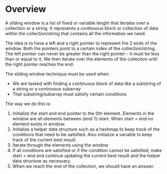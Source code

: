 
# Overview

A sliding window is a list of fixed or variable length that iterates over a collection or a string. It represents a continuous block or collection of data within the collection/string that contains all the information we need.

The idea is to have a left and a right pointer to represent the 2 ends of the window. Both the pointers point to a certain index of the collection/string. The left pointer can never be greater than the right pointer - it must be less than or equal to it. We then iterate over the elements of the collection until the right pointer reaches the end.

The sliding window technique must be used when:

- We are tasked with finding a continuous block of data like a substring of a string or a continuous subarray
- That substring/subarray must satisfy certain conditions

The way we do this is:

1. Initialize the start and end pointer to the 0th element. Elements in the window are all elements between (end-1)-start. When start = end no element exists in window.
2. Initialize a helper data structure such as a hashmap to keep track of the conditions that need to be satisfied. Also initialize a variable to keep track of the current best result.
3. Iterate through the elements using the window
4. If all conditions are satisfied or if the condition cannot be satisfied, make start = end and continue updating the current best result and the helper data structure as necessary.
5. When we reach the end of the collection, we should have an answer.
